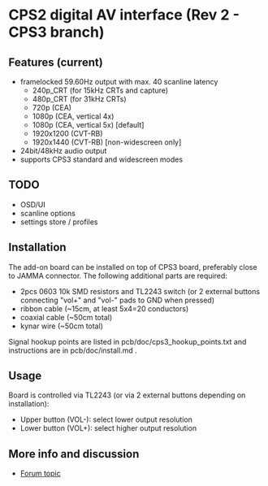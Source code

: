 CPS2 digital AV interface (Rev 2 - CPS3 branch)
==============

Features (current)
--------------------------
* framelocked 59.60Hz output with max. 40 scanline latency
  * 240p_CRT (for 15kHz CRTs and capture)
  * 480p_CRT (for 31kHz CRTs)
  * 720p (CEA)
  * 1080p (CEA, vertical 4x)
  * 1080p (CEA, vertical 5x) [default]
  * 1920x1200 (CVT-RB)
  * 1920x1440 (CVT-RB) [non-widescreen only]
* 24bit/48kHz audio output
* supports CPS3 standard and widescreen modes

TODO
--------------------------
* OSD/UI
* scanline options
* settings store / profiles

Installation
--------------------------
The add-on board can be installed on top of CPS3 board, preferably close to JAMMA connector. The following additional parts are required:
* 2pcs 0603 10k SMD resistors and TL2243 switch (or 2 external buttons connecting "vol+" and "vol-" pads to GND when pressed)
* ribbon cable (~15cm, at least 5x4=20 conductors)
* coaxial cable (~50cm total)
* kynar wire (~50cm total)

Signal hookup points are listed in pcb/doc/cps3_hookup_points.txt and instructions are in pcb/doc/install.md .

Usage
--------------------------
Board is controlled via TL2243 (or via 2 external buttons depending on installation):
* Upper button (VOL-): select lower output resolution
* Lower button (VOL+): select higher output resolution

More info and discussion
--------------------------
* [Forum topic](http://shmups.system11.org/viewtopic.php?f=6&t=59479&p=1266977)
